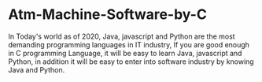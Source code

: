# Atm-Machine-Software-by-C
In Today's world as of 2020, Java, javascript and Python are the most demanding programming languages in IT industry, If you are good enough in C programming Language, it will be easy to learn  Java, javascript and Python, in addition it will be easy to enter into software industry by knowing  Java and Python.
